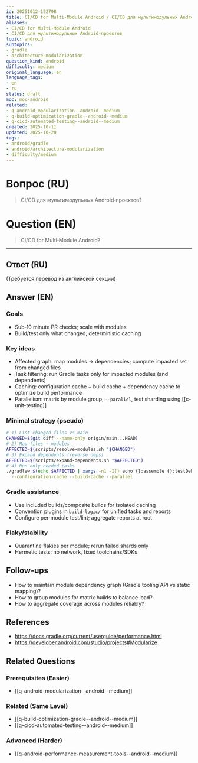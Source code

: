 ```yaml
---
id: 20251012-122798
title: CI/CD for Multi‑Module Android / CI/CD для мультимодульных Android‑проектов
aliases:
- CI/CD for Multi-Module Android
- CI/CD для мультимодульных Android‑проектов
topic: android
subtopics:
- gradle
- architecture-modularization
question_kind: android
difficulty: medium
original_language: en
language_tags:
- en
- ru
status: draft
moc: moc-android
related:
- q-android-modularization--android--medium
- q-build-optimization-gradle--android--medium
- q-cicd-automated-testing--android--medium
created: 2025-10-11
updated: 2025-10-20
tags:
- android/gradle
- android/architecture-modularization
- difficulty/medium
---
```


# Вопрос (RU)
> CI/CD для мультимодульных Android‑проектов?

# Question (EN)
> CI/CD for Multi‑Module Android?

---

## Ответ (RU)

(Требуется перевод из английской секции)

## Answer (EN)

### Goals
- Sub‑10 minute PR checks; scale with modules
- Build/test only what changed; deterministic caching

### Key ideas
- Affected graph: map modules → dependencies; compute impacted set from changed files
- Task filtering: run Gradle tasks only for impacted modules (and dependents)
- Caching: configuration cache + build cache + dependency cache to optimize build performance
- Parallelism: matrix by module group, `--parallel`, test sharding using [[c-unit-testing]]

### Minimal strategy (pseudo)
```bash
# 1) List changed files vs main
CHANGED=$(git diff --name-only origin/main...HEAD)
# 2) Map files → modules
AFFECTED=$(scripts/resolve-modules.sh "$CHANGED")
# 3) Expand dependents (reverse deps)
AFFECTED=$(scripts/expand-dependents.sh "$AFFECTED")
# 4) Run only needed tasks
./gradlew $(echo $AFFECTED | xargs -n1 -I{} echo {}:assemble {}:testDebugUnitTest) \
  --configuration-cache --build-cache --parallel
```

### Gradle assistance
- Use included builds/composite builds for isolated caching
- Convention plugins in `build-logic/` for unified tasks and reports
- Configure per‑module test/lint; aggregate reports at root

### Flaky/stability
- Quarantine flakies per module; rerun failed shards only
- Hermetic tests: no network, fixed toolchains/SDKs

## Follow-ups
- How to maintain module dependency graph (Gradle tooling API vs static mapping)?
- How to group modules for matrix builds to balance load?
- How to aggregate coverage across modules reliably?

## References
- https://docs.gradle.org/current/userguide/performance.html
- https://developer.android.com/studio/projects#Modularize

## Related Questions

### Prerequisites (Easier)
- [[q-android-modularization--android--medium]]

### Related (Same Level)
- [[q-build-optimization-gradle--android--medium]]
- [[q-cicd-automated-testing--android--medium]]

### Advanced (Harder)
- [[q-android-performance-measurement-tools--android--medium]]
